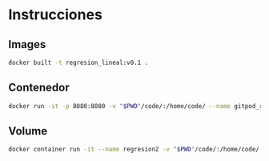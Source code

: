 # Instrucciones

## Images
```bash
docker built -t regresion_lineal:v0.1 .
```

## Contenedor
```bash
docker run -it -p 8080:8080 -v "$PWD"/code/:/home/code/ --name gitpod_rl1 -h rl1 regresion_lineal:v0.1
```

## Volume
```bash
docker container run -it --name regresion2 -v "$PWD"/code/:/home/code/
```